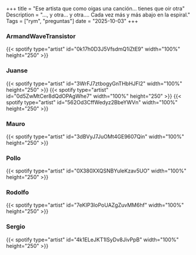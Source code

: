 +++
title = "Ese artista que como oigas una canción... tienes que oir otra"
Description = "..., y otra... y otra.... Cada vez más y más abajo en la espiral."
Tags = ["rym", "preguntas"]
date = "2025-10-03"
+++

### ArmandWaveTransistor

{{< spotify type="artist" id="0k17h0D3J5VfsdmQ1iZtE9" width="100%" height="250" >}}

### Juanse

{{< spotify type="artist" id="3WrFJ7ztbogyGnTHbHJFl2" width="100%" height="250" >}}
{{< spotify type="artist" id="0d5ZwMtCer8dQdOPAgWhe7" width="100%" height="250" >}}
{{< spotify type="artist" id="562Od3CffWedyz2BbeYWVn" width="100%" height="250" >}}

### Mauro

{{< spotify type="artist" id="3dBVyJ7JuOMt4GE9607Qin" width="100%" height="250" >}}

### Pollo

{{< spotify type="artist" id="0X380XXQSNBYuleKzav5UO" width="100%" height="250" >}}

### Rodolfo

{{< spotify type="artist" id="7eKIP3IoPoUAZgZuvMM6hf" width="100%" height="250" >}}

### Sergio

{{< spotify type="artist" id="4k1ELeJKT1ISyDv8JivPpB" width="100%" height="250" >}}
